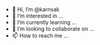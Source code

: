 - 👋 Hi, I’m @karnsak
- 👀 I’m interested in ...
- 🌱 I’m currently learning ...
- 💞️ I’m looking to collaborate on ...
- 📫 How to reach me ...

<!---
karnsak/karnsak is a ✨ special ✨ repository because its `README.md` (this file) appears on your GitHub profile.
You can click the Preview link to take a look at your changes.
--->
